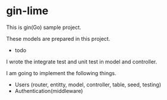 # gin-lime
This is gin(Go) sample project.

These models are prepared in this project.
- todo

I wrote the integrate test and unit test in model and controller.

I am going to implement the following things.
- Users (router, entitty, model, controller, table, seed, testing)
- Authentication(middleware)

